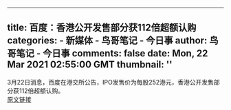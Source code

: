 
---
title: 百度：香港公开发售部分获112倍超额认购
categories: 
    - 新媒体
    - 鸟哥笔记 - 今日事
author: 鸟哥笔记 - 今日事
comments: false
date: Mon, 22 Mar 2021 02:55:00 GMT
thumbnail: ''
---

<div>   
3月22日消息，百度在港交所公告，IPO发售价为每股252港元，香港公开发售部分获112倍超额认购。<br><a href="https://www.niaogebiji.com/pc/bulletin/detail?id=7344">原文链接</a>  
</div>
            